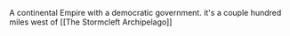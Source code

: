A continental Empire with a democratic government. it's a couple hundred miles west of [[The Stormcleft Archipelago]]
